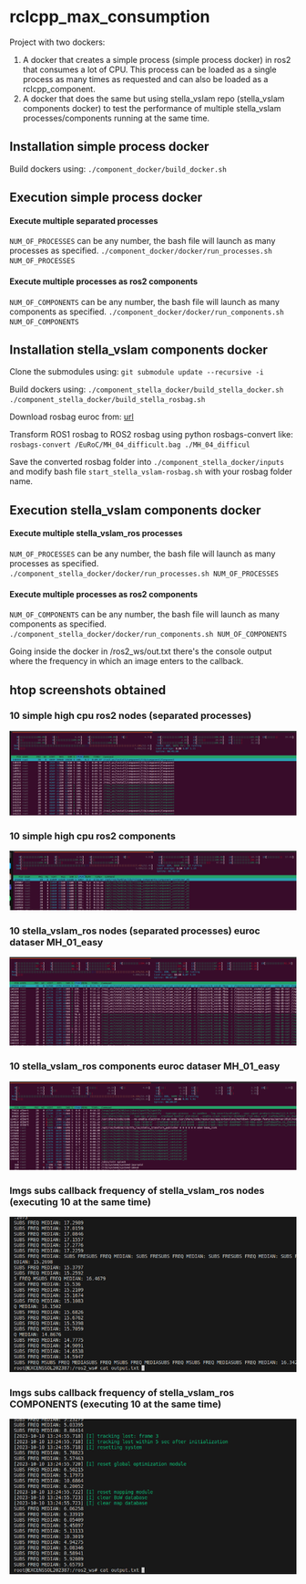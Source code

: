# rclcpp_max_consumption
Project with two dockers:
1. A docker that creates a simple process (simple process docker) in ros2 that consumes a lot of CPU. This process can be loaded as a single process as many times as requested and can also be loaded as a rclcpp_component.
2. A docker that does the same but using stella_vslam repo (stella_vslam components docker) to test the performance of multiple stella_vslam processes/components running at the same time.

## Installation simple process docker
Build dockers using:
`./component_docker/build_docker.sh`

## Execution simple process docker
#### Execute multiple separated processes
`NUM_OF_PROCESSES` can be any number, the bash file will launch as many processes as specified.
`./component_docker/docker/run_processes.sh NUM_OF_PROCESSES`

#### Execute multiple processes as ros2 components
`NUM_OF_COMPONENTS` can be any number, the bash file will launch as many components as specified.
`./component_docker/docker/run_components.sh NUM_OF_COMPONENTS`

## Installation stella_vslam components docker
Clone the submodules using: `git submodule update --recursive -i`

Build dockers using:
`./component_stella_docker/build_stella_docker.sh`
`./component_stella_docker/build_stella_rosbag.sh`

Download rosbag euroc from: [url](https://projects.asl.ethz.ch/datasets/doku.php?id=kmavvisualinertialdatasetshttps://projects.asl.ethz.ch/datasets/doku.php?id=kmavvisualinertialdataset)

Transform ROS1 rosbag to ROS2 rosbag using python rosbags-convert like: `rosbags-convert /EuRoC/MH_04_difficult.bag ./MH_04_difficul`

Save the converted rosbag folder into `./component_stella_docker/inputs` and modify bash file `start_stella_vslam-rosbag.sh` with your rosbag folder name.

## Execution stella_vslam components docker
#### Execute multiple stella_vslam_ros processes
`NUM_OF_PROCESSES` can be any number, the bash file will launch as many processes as specified.
`./component_stella_docker/docker/run_processes.sh NUM_OF_PROCESSES`

#### Execute multiple processes as ros2 components
`NUM_OF_COMPONENTS` can be any number, the bash file will launch as many components as specified.
`./component_stella_docker/docker/run_components.sh NUM_OF_COMPONENTS`

Going inside the docker in /ros2_ws/out.txt there's the console output where the frequency in which an image enters to the callback.

## htop screenshots obtained

### 10 simple high cpu ros2 nodes (separated processes)
![Alt text](10_simple_processes.png)

### 10 simple high cpu ros2 components
![Alt text](10_simple_components.png)

### 10 stella_vslam_ros nodes (separated processes) euroc dataser MH_01_easy
![Alt text](10_stella_vslam_ros_processes.png)

### 10 stella_vslam_ros components euroc dataser MH_01_easy
![Alt text](10_stella_vslam_ros_components.png)

### Imgs subs callback frequency of stella_vslam_ros nodes (executing 10 at the same time)
![Alt text](freq_10_nodes.png)

### Imgs subs callback frequency of stella_vslam_ros COMPONENTS (executing 10 at the same time)
![Alt text](freq_10_components.png)
